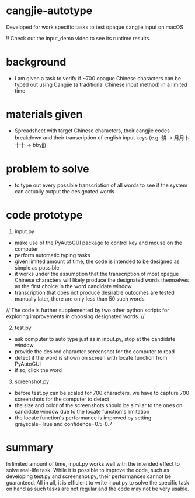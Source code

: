 # cangjie-autotype
Developed for work specific tasks to test opaque cangjie input on macOS

!! Check out the input_demo video to see its runtime results.

# background
- I am given a task to verify if ~700 opague Chinese characters can be typed out using Cangjie (a traditional Chinese input method) in a limited time

# materials given
- Spreadsheet with target Chinese characters, their cangjie codes breakdown and their transcription of english input keys (e.g. 骿 -> 月月卜十十 -> bbyjj)

# problem to solve
- to type out every possible transcription of all words to see if the system can actually output the designated words

# code prototype

1. input.py
- make use of the PyAutoGUI package to control key and mouse on the computer
- perform automatic typing tasks
- given limited amount of time, the code is intended to be designed as simple as possible
- it works under the assumption that the transcription of most opague Chinese characters will likely produce the designated words themselves as the first choice in the word candidate window
- transcription that does not produce desirable outcomes are tested manually later, there are only less than 50 such words


// The code is further supplemented by two other python scripts for exploring improvements in choosing designated words. //

2. test.py
- ask computer to auto type just as in input.py, stop at the candidate window
- provide the desired character screenshot for the computer to read
- detect if the word is shown on screen with locate function from PyAutoGUI
- if so, click the word


3. screenshot.py
- before test.py can be scaled for 700 characters, we have to capture 700 screenshots for the computer to detect
- the size and color of the screenshots should be similar to the ones on candidate window due to the locate function's limitation
- the locate function's performance is improved by setting grayscale=True and confidence=0.5-0.7

# summary
In limited amount of time, input.py works well with the intended effect to solve real-life task. While it is possible to improve the code, such as developing test.py and screenshot.py, their performances cannot be guaranteed. All in all, it is efficient to write input.py to solve the specific task on hand as such tasks are not regular and the code may not be very usable.
